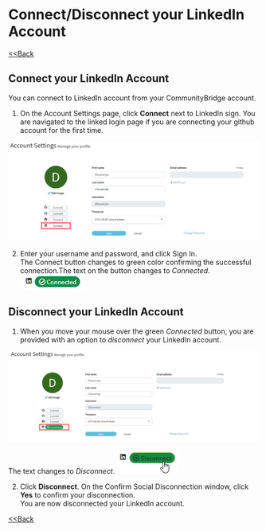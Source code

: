# Connect/Disconnect your LinkedIn Account

​[&lt;&lt;Back](account-settings.md#to-edit-profile)​

## Connect your LinkedIn Account <a id="connect-your-github-account"></a>

You can connect to LinkedIn account from your CommunityBridge account.

1. On the Account Settings page, click **Connect** next to LinkedIn sign. You are navigated to the linked login page if you are connecting your github account for the first time.

![connect LinkedIn account](../../../.gitbook/assets/connect-linkedin-account.png)

2. Enter your username and password, and click Sign In.  
The Connect button changes to green color confirming the successful connection.The text on the button changes to _Connected_. ![](../../../.gitbook/assets/linkedin-connect-button.png) ​

## Disconnect your LinkedIn Account <a id="disconnect-your-github-account"></a>

1. When you move your mouse over the green _Connected_ button, you are provided with an option to _disconnect_ your LinkedIn account.

![disconnect LinkedIn account](../../../.gitbook/assets/disconnect-linkedin-account.png)

The text changes to _Disconnect_.​​ ![](../../../.gitbook/assets/disconnect-linkedin-button.png) 

2. Click **Disconnect**. On the Confirm Social Disconnection window, click **Yes** to confirm your disconnection.   
You are now disconnected your LinkedIn account.

​[&lt;&lt;Back](account-settings.md#to-edit-profile)​


